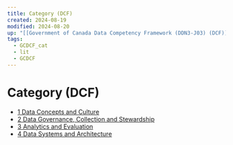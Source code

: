 ```yaml
---
title: Category (DCF)
created: 2024-08-19
modified: 2024-08-20
up: "[[Government of Canada Data Competency Framework (DDN3‑J03) (DCF)]]"
tags:
  - GCDCF_cat
  - lit
  - GCDCF
---
```

# Category (DCF)
- [1 Data Concepts and Culture](../1%20Data%20Concepts%20and%20Culture.md)
- [2 Data Governance, Collection and Stewardship](../2%20Data%20Governance,%20Collection%20and%20Stewardship.md)
- [3 Analytics and Evaluation](../3%20Analytics%20and%20Evaluation.md)
- [4 Data Systems and Architecture](../4%20Data%20Systems%20and%20Architecture.md)
